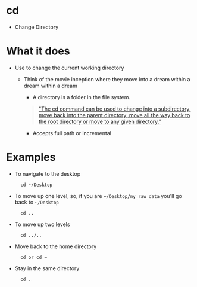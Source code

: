 cd
===

* Change Directory

What it does
============

* Use to change the current working directory

    * Think of the movie inception where they move into a dream within a dream within a dream

        * A directory is a folder in the file system.

        > ["The cd command can be used to change into a subdirectory, move back into the parent directory, move all the way back to the root directory or move to any given directory."](https://en.wikipedia.org/wiki/Cd_%28command%29)

        * Accepts full path or incremental

Examples
========

* To navigate to the desktop

        cd ~/Desktop

* To move up one level, so, if you are ```~/Desktop/my_raw_data``` you'll go back to ```~/Desktop```

        cd ..

* To move up two levels

        cd ../..

* Move back to the home directory

        cd or cd ~

* Stay in the same directory

        cd .